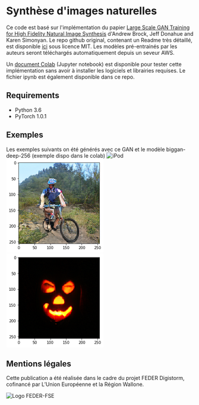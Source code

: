# Synthèse d'images naturelles

Ce code est basé sur l'implémentation du papier [Large Scale GAN Training for High Fidelity Natural Image Synthesis](https://openreview.net/forum?id=B1xsqj09Fm) d'Andrew Brock, Jeff Donahue and Karen Simonyan.
Le repo github original, contenant un Readme très détaillé, est disponible [ici](https://github.com/huggingface/pytorch-pretrained-BigGAN/) sous licence MIT. Les modèles pré-entrainés par les auteurs seront téléchargés automatiquement depuis un seveur AWS.

Un [document Colab](https://colab.research.google.com/drive/1aQMyzxeugQL0iHsj73s31SyfTTWdryRy) (Jupyter notebook) est disponible pour tester cette implémentation sans avoir à installer les logiciels et librairies requises. Le fichier ipynb est également disponible dans ce repo.

## Requirements
- Python 3.6
- PyTorch 1.0.1

## Exemples
Les exemples suivants on été générés avec ce GAN et le modèle biggan-deep-256 (exemple dispo dans le colab)
![iPod](example_images/ipod.png)
![VTT](example_images/1_mountain-bike.png)
![Lanterne](example_images/2_jackolantern.png)

## Mentions légales
Cette publication a été réalisée dans le cadre du projet FEDER Digistorm, cofinancé par L’Union Européenne et la Région Wallone.

![Logo FEDER-FSE](https://www.enmieux.be/sites/all/themes/enmieux_theme/img/logo-feder-fse.png)